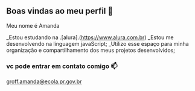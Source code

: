 ## Boas vindas ao meu perfil 👋

Meu nome é Amanda

_Estou estudando na .[alura].(https://www.alura.com.br)
_Estou me desenvolvendo na linguagem javaScript;
_Utilizo esse espaço para minha organização e compartilhamento dos meus projetos desenvolvidos;

### vc pode entrar em contato comigo 📫

groff.amanda@ecola.pr.gov.br
